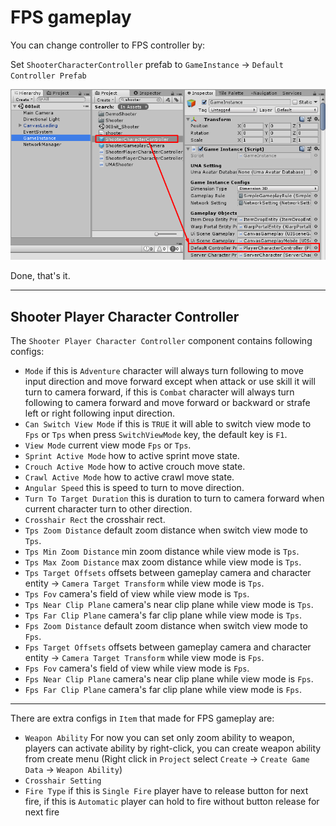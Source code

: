# FPS gameplay

You can change controller to FPS controller by:

Set `ShooterCharacterController` prefab to `GameInstance` → `Default Controller Prefab`

![](../images/fps-setup/1.png)

Done, that's it.

* * *

## Shooter Player Character Controller

The `Shooter Player Character Controller` component contains following configs:

*   `Mode` if this is `Adventure` character will always turn following to move input direction and move forward except when attack or use skill it will turn to camera forward, if this is `Combat` character will always turn following to camera forward and move forward or backward or strafe left or right following input direction.
*   `Can Switch View Mode` if this is `TRUE` it will able to switch view mode to `Fps` or `Tps` when press `SwitchViewMode` key, the default key is `F1`.
*   `View Mode` current view mode `Fps` or `Tps`.
*   `Sprint Active Mode` how to active sprint move state.
*   `Crouch Active Mode` how to active crouch move state.
*   `Crawl Active Mode` how to active crawl move state.
*   `Angular Speed` this is speed to turn to move direction.
*   `Turn To Target Duration` this is duration to turn to camera forward when current character turn to other direction.
*   `Crosshair Rect` the crosshair rect.
*   `Tps Zoom Distance` default zoom distance when switch view mode to `Tps`.
*   `Tps Min Zoom Distance` min zoom distance while view mode is `Tps`.
*   `Tps Max Zoom Distance` max zoom distance while view mode is `Tps`.
*   `Tps Target Offsets` offsets between gameplay camera and character entity → `Camera Target Transform` while view mode is `Tps`.
*   `Tps Fov` camera's field of view while view mode is `Tps`.
*   `Tps Near Clip Plane` camera's near clip plane while view mode is `Tps`.
*   `Tps Far Clip Plane` camera's far clip plane while view mode is `Tps`.
*   `Fps Zoom Distance` default zoom distance when switch view mode to `Fps`.
*   `Fps Target Offsets` offsets between gameplay camera and character entity → `Camera Target Transform` while view mode is `Fps`.
*   `Fps Fov` camera's field of view while view mode is `Fps`.
*   `Fps Near Clip Plane` camera's near clip plane while view mode is `Fps`.
*   `Fps Far Clip Plane` camera's far clip plane while view mode is `Fps`.

* * *

There are extra configs in `Item` that made for FPS gameplay are:

*   `Weapon Ability` For now you can set only zoom ability to weapon, players can activate ability by right-click, you can create weapon ability from create menu (Right click in `Project` select `Create` → `Create Game Data` → `Weapon Ability`)
*   `Crosshair Setting` 
*   `Fire Type` if this is `Single Fire` player have to release button for next fire, if this is `Automatic` player can hold to fire without button release for next fire
